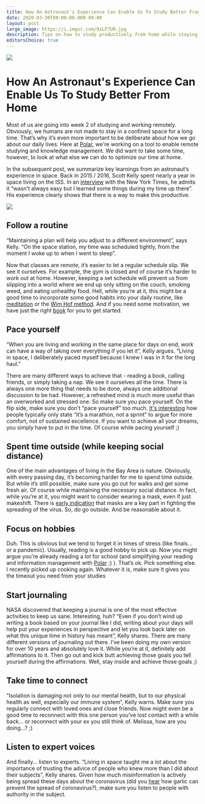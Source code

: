 ```yaml
---
title: How An Astronaut's Experience Can Enable Us To Study Better From Home
date: 2020-03-30T08:00:00.000-08:00
layout: post
large_image: https://i.imgur.com/9iLF7UR.jpg
description: Tips on how to study productively from home while staying sane. We're used to be in a classroom but with the current coronavirus pandemic we are forced to study from home. Read here for tips how to ace it.
editorsChoice: true
---
```


<img class="img-fluid" src="https://i.imgur.com/9iLF7UR.jpg">

# How An Astronaut's Experience Can Enable Us To Study Better From Home

Most of us are going into week 2 of studying and working remotely. Obviously, we humans are not made to stay in a confined space for a long time. That’s why it’s even more important to be deliberate about how we go about our daily lives. Here at <a href="https://getpolarized.io" target="_blank">Polar</a>, we're working on a tool to enable remote studying and knowledge management. We did want to take some time, however, to look at what else we can do to optimize our time at home. 

In the subsequent post, we summarize key learnings from an astronaut’s experience in space. Back in 2015 / 2016, Scott Kelly spent nearly a year in space living on the ISS. In an <a href="https://www.nytimes.com/2020/03/21/opinion/scott-kelly-coronavirus-isolation.html" target="_blank">interview</a> with the New York Times, he admits it “wasn’t always easy but I learned some things during my time up there”. His experience clearly shows that there is a way to make this productive.

<p class="text-center">
<img class="img-fluid border border-secondary" src="https://i.imgur.com/DRYuC2t.jpg">
</p>

## Follow a routine

“Maintaining a plan will help you adjust to a different environment”, says Kelly. “On the space station, my time was scheduled tightly, from the moment I woke up to when I went to sleep”. 

Now that classes are remote, it’s easier to let a regular schedule slip. We see it ourselves. For example, the gym is closed and of course it’s harder to work out at home. However, keeping a set schedule will prevent us from slipping into a world where we end up only sitting on the couch, smoking weed, and eating unhealthy food. Hell, while you’re at it, this might be a good time to incorporate some good habits into your daily routine, like <a href="https://www.mindful.org/how-to-meditate/" target="_blank">meditation</a> or the <a href="https://www.youtube.com/watch?v=VaMjhwFE1Zw" target="_blank">Wim Hof method</a>. And if you need some motivation, we have just the right <a href="https://davidgoggins.com/book/" target="_blank">book</a> for you to get started.

## Pace yourself

“When you are living and working in the same place for days on end, work can have a way of taking over everything if you let it”, Kelly argues. “Living in space, I deliberately paced myself because I knew I was in it for the long haul.”

There are many different ways to achieve that - reading a book, calling friends, or simply taking a nap. We see it ourselves all the time. There is always one more thing that needs to be done, always one additional discussion to be had. However, a refreshed mind is much more useful than an overworked and stressed one. So make sure you pace yourself.
On the flip side, make sure you don’t “pace yourself” too much. <a href="https://shyamsankar.com/the-case-against-work-life-balance-owning-your-future" target="_blank">It's interesting</a> how people typically only state “it’s a marathon, not a sprint” to argue for more comfort, not of sustained excellence. If you want to achieve all your dreams, you simply have to put in the time. Of course while pacing yourself ;)

## Spent time outside (while keeping social distance)

One of the main advantages of living in the Bay Area is nature. Obviously, with every passing day, it’s becoming harder for me to spend time outside. But while it’s still possible, make sure you go out for walks and get some fresh air. Of course while maintaining the necessary social distance. In fact, while you’re at it, you might want to consider wearing a mask, even if just makeshift. There is <a href="https://www.youtube.com/watch?v=BoDwXwZXsDI" target="_blank">early indication</a> that masks are a key part in fighting the spreading of the virus. So, do go outside. And be reasonable about it.

## Focus on hobbies

Duh. This is obvious but we tend to forget it in times of stress (like finals... or a pandemic). Usually, reading is a good hobby to pick up. Now you might argue you’re already reading a lot for school (and simplifying your reading and information management with <a href="https://getpolarized.io" target="_blank">Polar</a> ;) ). That’s ok. Pick something else. I recently picked up cooking again. Whatever it is, make sure it gives you the timeout you need from your studies

## Start journaling

NASA discovered that keeping a journal is one of the most effective activities to keep us sane. Interesting, huh? “Even if you don’t wind up writing a book based on your journal like I did, writing about your days will help put your experiences in perspective and let you look back later on what this unique time in history has meant”, Kelly shares. There are many different versions of journaling out there. I’ve been doing my own version for over 10 years and absolutely love it. While you’re at it, definitely add affirmations to it. Then go out and kick butt achieving those goals you tell yourself during the affirmations. Well, stay inside and achieve those goals ;)

## Take time to connect

“Isolation is damaging not only to our mental health, but to our physical health as well, especially our immune system”, Kelly warns. Make sure you regularly connect with loved ones and close friends. Now might even be a good time to reconnect with this one person you’ve lost contact with a while back... or reconnect with your ex you still think of. Melissa, how are you doing...? ;)

## Listen to expert voices

And finally… listen to experts. “Living in space taught me a lot about the importance of trusting the advice of people who knew more than I did about their subjects”, Kelly shares. Given how much misinformation is actively being spread these days about the coronavirus (did you <a href="https://www.bbc.com/news/world-51735367" target="_blank">hear</a> how garlic can prevent the spread of coronavirus?), make sure you listen to people with authority in the subject.
